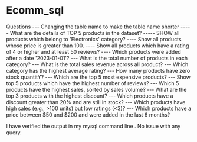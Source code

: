 # Ecomm_sql
Questions
--- Changing the table name to make the table name shorter
----- What are the details of TOP 5 products in the dataset?
----- SHOW all products which belong to 'Electronics' category?
---- Show all products whose price is greater than 100.
---- Show all products which have a rating of 4 or higher and at least 50 reviews?
---- Which products were added after a date '2023-01-01'?
--- What is the total number of products in each category?
--- What is the total sales revenue across all product?
--- Which category has the highest average rating?
--- How many products have zero stock quantitY?
--- Which are the top 5 most expensive products?
--- Show top 5 products which have the highest number of reviews?
--- Which 5 products have the highest sales, sorted by sales volume?
--- What are the top 3 products with the highest discount?
--- Which products have a discount greater than 20% and are still in stock?
--- Which products have high sales (e.g., >100 units) but low ratings (<3)?
--- Which products have a price between $50 and $200 and were added in the last 6 months?

I have verified the output in my mysql command line . No issue with any query.
